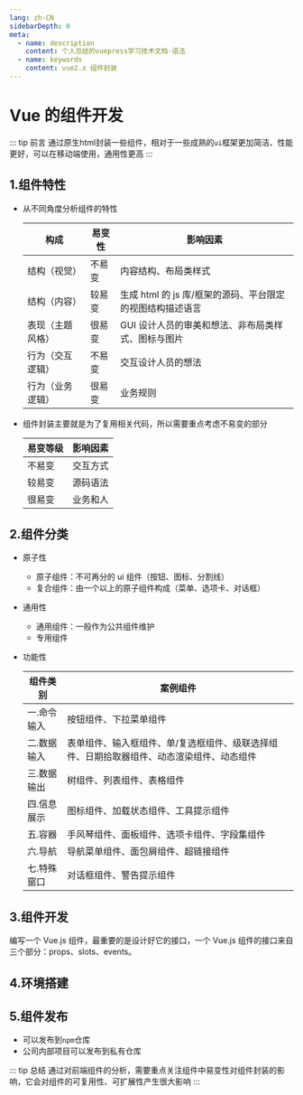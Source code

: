 ```yaml
---
lang: zh-CN
sidebarDepth: 0
meta:
  - name: description
    content: 个人总结的vuepress学习技术文档-语法
  - name: keywords
    content: vue2.x 组件封装
---
```


# Vue 的组件开发

::: tip 前言
通过原生html封装一些组件，相对于一些成熟的`ui`框架更加简洁、性能更好，可以在移动端使用，通用性更高
:::

## 1.组件特性

- 从不同角度分析组件的特性
  
  | 构成 | 易变性 | 影响因素 |
  | ---------------- | ------ | --------------------------------------------------------- |
  | 结构（视觉） | 不易变 | 内容结构、布局类样式 |
  | 结构（内容） | 较易变 | 生成 html 的 js 库/框架的源码、平台限定的视图结构描述语言 |
  | 表现（主题风格） | 很易变 | GUI 设计人员的审美和想法、非布局类样式、图标与图片 |
  | 行为（交互逻辑） | 不易变 | 交互设计人员的想法 |
  | 行为（业务逻辑） | 很易变 | 业务规则 |

- 组件封装主要就是为了复用相关代码，所以需要重点考虑不易变的部分

  | 易变等级 | 影响因素 |
  | -------- | -------- |
  | 不易变   | 交互方式 |
  | 较易变   | 源码语法 |
  | 很易变   | 业务和人 |

## 2.组件分类

- 原子性
  - 原子组件：不可再分的 ui 组件（按钮、图标、分割线）
  - 复合组件：由一个以上的原子组件构成（菜单、选项卡、对话框）
- 通用性
  - 通用组件：一般作为公共组件维护
  - 专用组件
- 功能性

  | 组件类别 | 案例组件 |
  | -------- | -------- |
  | 一.命令输入 | 按钮组件、下拉菜单组件 |
  | 二.数据输入 | 表单组件、输入框组件、单/复选框组件、级联选择组件、日期拾取器组件、动态渲染组件、动态组件 |
  | 三.数据输出 | 树组件、列表组件、表格组件|
  | 四.信息展示 | 图标组件、加载状态组件、工具提示组件 |
  | 五.容器 | 手风琴组件、面板组件、选项卡组件、字段集组件 |
  | 六.导航 | 导航菜单组件、面包屑组件、超链接组件 |
  | 七.特殊窗口 | 对话框组件、警告提示组件 |

## 3.组件开发

编写一个 Vue.js 组件，最重要的是设计好它的接口，一个 Vue.js 组件的接口来自三个部分：props、slots、events。

## 4.环境搭建

## 5.组件发布

- 可以发布到`npm`仓库
- 公司内部项目可以发布到私有仓库

::: tip 总结
通过对前端组件的分析，需要重点关注组件中易变性对组件封装的影响，它会对组件的可复用性、可扩展性产生很大影响
:::
